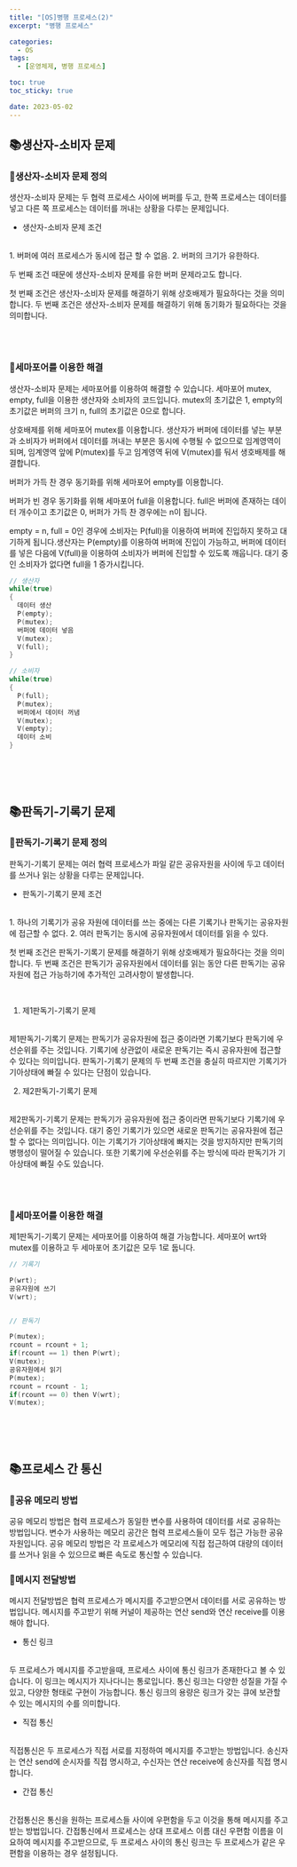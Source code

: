 ```yaml
---
title: "[OS]병행 프로세스(2)"
excerpt: "병행 프로세스"

categories:
  - OS
tags:
  - [운영체제, 병행 프로세스]

toc: true
toc_sticky: true

date: 2023-05-02
---
```


## 📚생산자-소비자 문제
### 📄생산자-소비자 문제 정의
생산자-소비자 문제는 두 협력 프로세스 사이에 버퍼를 두고, 한쪽 프로세스는 데이터를 넣고 다른 쪽 프로세스는 데이터를 꺼내는 상황을 다루는 문제입니다.

* 생산자-소비자 문제 조건
<br>
1. 버퍼에 여러 프로세스가 동시에 접근 할 수 없음.
2. 버퍼의 크기가 유한하다.

두 번째 조건 때문에 생산자-소비자 문제를 유한 버퍼 문제라고도 합니다.

첫 번째 조건은 생산자-소비자 문제를 해결하기 위해 상호배제가 필요하다는 것을 의미합니다. 두 번째 조건은 생산자-소비자 문제를 해결하기 위해 동기화가 필요하다는 것을 의미합니다.

<br><br>

### 📄세마포어를 이용한 해결
생산자-소비자 문제는 세마포어를 이용하여 해결할 수 있습니다. 세마포어 mutex, empty, full을 이용한 생산자와 소비자의 코드입니다. mutex의 초기값은 1, empty의 초기값은 버퍼의 크기 n, full의 초기값은 0으로 합니다.

상호배제를 위해 세마포어 mutex를 이용합니다. 생산자가 버퍼에 데이터를 넣는 부분과 소비자가 버퍼에서 데이터를 꺼내는 부분은 동시에 수행될 수 없으므로 임계영역이 되며, 임계영역 앞에 P(mutex)를 두고 임계영역 뒤에 V(mutex)를 둬서 생호배제를 해결합니다.

버퍼가 가득 찬 경우 동기화를 위해 세마포어 empty를 이용합니다.

버퍼가 빈 경우 동기화를 위해 세마포어 full을 이용합니다. full은 버퍼에 존재하는 데이터 개수이고 초기값은 0, 버퍼가 가득 찬 경우에는 n이 됩니다.

empty = n, full = 0인 경우에 소비자는 P(full)을 이용하여 버퍼에 진입하지 못하고 대기하게 됩니다.생산자는 P(empty)를 이용하여 버퍼에 진입이 가능하고, 버퍼에 데이터를 넣은 다음에 V(full)을 이용하여 소비자가 버퍼에 진입할 수 있도록 깨웁니다. 대기 중인 소비자가 없다면 full을 1 증가시킵니다.

```c
// 생산자
while(true)
{
  데이터 생산
  P(empty);
  P(mutex);
  버퍼에 데이터 넣음
  V(mutex);
  V(full);
}

// 소비자
while(true)
{
  P(full);
  P(mutex);
  버퍼에서 데이터 꺼냄
  V(mutex);
  V(empty);
  데이터 소비
}
```

<br><br><br>

## 📚판독기-기록기 문제
### 📄판독기-기록기 문제 정의
판독기-기록기 문제는 여러 협력 프로세스가 파일 같은 공유자원을 사이에 두고 데이터를 쓰거나 읽는 상황을 다루는 문제입니다.

* 판독기-기록기 문제 조건
<br>
1. 하나의 기록기가 공유 자원에 데이터를 쓰는 중에는 다른 기록기나 판독기는 공유자원에 접근할 수 없다.
2. 여러 판독기는 동시에 공유자원에서 데이터를 읽을 수 있다.

첫 번째 조건은 판독기-기록기 문제를 해결하기 위해 상호배제가 필요하다는 것을 의미합니다. 두 번째 조건은 판독기가 공유자원에서 데이터를 읽는 동안 다른 판독기는 공유자원에 접근 가능하기에 추가적인 고려사항이 발생합니다.

<br>

1. 제1판독기-기록기 문제
<br>
제1판독기-기록기 문제는 판독기가 공유자원에 접근 중이라면 기록기보다 판독기에 우선순위를 주는 것입니다. 기록기에 상관없이 새로운 판독기는 즉시 공유자원에 접근할 수 있다는 의미입니다. 판독기-기록기 문제의 두 번째 조건을 충실히 따르지만 기록기가 기아상태에 빠질 수 있다는 단점이 있습니다.

2. 제2판독기-기록기 문제
<br>
제2판독기-기록기 문제는 판독기가 공유자원에 접근 중이라면 판독기보다 기록기에 우선순위를 주는 것입니다. 대기 중인 기록기가 있으면 새로운 판독기는 공유자원에 접근할 수 없다는 의미입니다. 이는 기록기가 기아상태에 빠지는 것을 방지하지만 판독기의 병행성이 떨어질 수 있습니다. 또한 기록기에 우선순위를 주는 방식에 따라 판독기가 기아상태에 빠질 수도 있습니다.

<br><br>

### 📄세마포어를 이용한 해결
제1판독기-기록기 문제는 세마포어를 이용하여 해결 가능합니다. 세마포어 wrt와 mutex를 이용하고 두 세마포어 초기값은 모두 1로 둡니다.

```c
// 기록기

P(wrt);
공유자원에 쓰기
V(wrt);


// 판독기

P(mutex);
rcount = rcount + 1;
if(rcount == 1) then P(wrt);
V(mutex);
공유자원에서 읽기
P(mutex);
rcount = rcount - 1;
if(rcount == 0) then V(wrt);
V(mutex);
```

<br><br><br>

## 📚프로세스 간 통신
### 📄공유 메모리 방법
공유 메모리 방법은 협력 프로세스가 동일한 변수를 사용하여 데이터를 서로 공유하는 방법입니다. 변수가 사용하는 메모리 공간은 협력 프로세스들이 모두 접근 가능한 공유자원입니다. 공유 메모리 방법은 각 프로세스가 메모리에 직접 접근하여 대량의 데이터를 쓰거나 읽을 수 있으므로 빠른 속도로 통신할 수 있습니다.

### 📄메시지 전달방법
메시지 전달방법은 협력 프로세스가 메시지를 주고받으면서 데이터를 서로 공유하는 방법입니다. 메시지를 주고받기 위해 커널이 제공하는 연산 send와 연산 receive를 이용해야 합니다.

* 통신 링크
<br>
두 프로세스가 메시지를 주고받을때, 프로세스 사이에 통신 링크가 존재한다고 볼 수 있습니다. 이 링크는 메시지가 지나다니는 통로입니다. 통신 링크는 다양한 성질을 가질 수 있고, 다양한 형태로 구현이 가능합니다. 통신 링크의 용량은 링크가 갖는 큐에 보관할 수 있는 메시지의 수를 의미합니다.

* 직접 통신
<br>
직접통신은 두 프로세스가 직접 서로를 지정하여 메시지를 주고받는 방법입니다. 송신자는 연산 send에 순시자를 직접 명시하고, 수신자는 연산 receive에 송신자를 직접 명시합니다.

* 간접 통신
<br>
간접통신은 통신을 원하는 프로세스들 사이에 우편함을 두고 이것을 통해 메시지를 주고받는 방법입니다. 간접통신에서 프로세스는 상대 프로세스 이름 대신 우편함 이름을 이요하여 메시지를 주고받으므로, 두 프로세스 사이의 통신 링크는 두 프로세스가 같은 우편함을 이용하는 경우 설정됩니다.

<br><br>